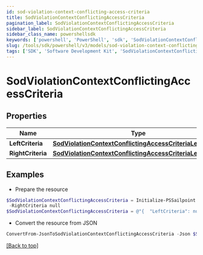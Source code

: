 ```yaml
---
id: sod-violation-context-conflicting-access-criteria
title: SodViolationContextConflictingAccessCriteria
pagination_label: SodViolationContextConflictingAccessCriteria
sidebar_label: SodViolationContextConflictingAccessCriteria
sidebar_class_name: powershellsdk
keywords: ['powershell', 'PowerShell', 'sdk', 'SodViolationContextConflictingAccessCriteria', 'SodViolationContextConflictingAccessCriteria'] 
slug: /tools/sdk/powershell/v3/models/sod-violation-context-conflicting-access-criteria
tags: ['SDK', 'Software Development Kit', 'SodViolationContextConflictingAccessCriteria', 'SodViolationContextConflictingAccessCriteria']
---
```



# SodViolationContextConflictingAccessCriteria

## Properties

Name | Type | Description | Notes
------------ | ------------- | ------------- | -------------
**LeftCriteria** | [**SodViolationContextConflictingAccessCriteriaLeftCriteria**](sod-violation-context-conflicting-access-criteria-left-criteria) |  | [optional] 
**RightCriteria** | [**SodViolationContextConflictingAccessCriteriaLeftCriteria**](sod-violation-context-conflicting-access-criteria-left-criteria) |  | [optional] 

## Examples

- Prepare the resource
```powershell
$SodViolationContextConflictingAccessCriteria = Initialize-PSSailpoint.V3SodViolationContextConflictingAccessCriteria  -LeftCriteria null `
 -RightCriteria null
$SodViolationContextConflictingAccessCriteria = @"{  "LeftCriteria": null, "RightCriteria": null }"@
```

- Convert the resource from JSON
```powershell
ConvertFrom-JsonToSodViolationContextConflictingAccessCriteria -Json $SodViolationContextConflictingAccessCriteria
```


[[Back to top]](#) 


